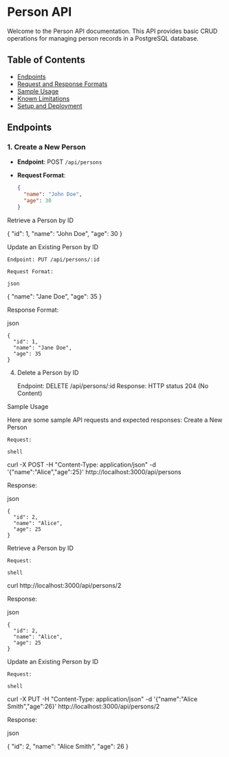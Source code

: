 # Person API

Welcome to the Person API documentation. This API provides basic CRUD operations for managing person records in a PostgreSQL database.

## Table of Contents

- [Endpoints](#endpoints)
- [Request and Response Formats](#request-and-response-formats)
- [Sample Usage](#sample-usage)
- [Known Limitations](#known-limitations)
- [Setup and Deployment](#setup-and-deployment)

## Endpoints

### 1. Create a New Person

- **Endpoint**: POST `/api/persons`
- **Request Format**:

  ```json
  {
    "name": "John Doe",
    "age": 30
  }

Retrieve a Person by ID

{
  "id": 1,
  "name": "John Doe",
  "age": 30
}

Update an Existing Person by ID

    Endpoint: PUT /api/persons/:id

    Request Format:

    json

{
  "name": "Jane Doe",
  "age": 35
}

Response Format:

json

    {
      "id": 1,
      "name": "Jane Doe",
      "age": 35
    }

4. Delete a Person by ID

    Endpoint: DELETE /api/persons/:id
    Response: HTTP status 204 (No Content)

Sample Usage

Here are some sample API requests and expected responses:
Create a New Person

    Request:

    shell

curl -X POST -H "Content-Type: application/json" -d '{"name":"Alice","age":25}' http://localhost:3000/api/persons

Response:

json

    {
      "id": 2,
      "name": "Alice",
      "age": 25
    }

Retrieve a Person by ID

    Request:

    shell

curl http://localhost:3000/api/persons/2

Response:

json

    {
      "id": 2,
      "name": "Alice",
      "age": 25
    }

Update an Existing Person by ID

    Request:

    shell

curl -X PUT -H "Content-Type: application/json" -d '{"name":"Alice Smith","age":26}' http://localhost:3000/api/persons/2

Response:

json

{
  "id": 2,
  "name": "Alice Smith",
  "age": 26
}
